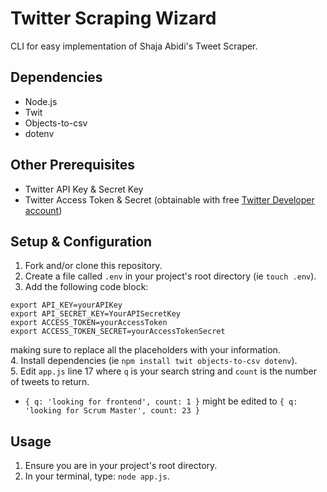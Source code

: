# Twitter Scraping Wizard

CLI for easy implementation of Shaja Abidi's Tweet Scraper.

## Dependencies

- Node.js
- Twit
- Objects-to-csv
- dotenv

## Other Prerequisites

- Twitter API Key & Secret Key
- Twitter Access Token & Secret
(obtainable with free [Twitter Developer account](https://developer.twitter.com/en/application/use-case))

## Setup & Configuration

1. Fork and/or clone this repository.
2. Create a file called `.env` in your project's root directory (ie `touch .env`).
3. Add the following code block:
```
export API_KEY=yourAPIKey
export API_SECRET_KEY=YourAPISecretKey
export ACCESS_TOKEN=yourAccessToken
export ACCESS_TOKEN_SECRET=yourAccessTokenSecret
```
   making sure to replace all the placeholders with your information.  
4. Install dependencies (ie `npm install twit objects-to-csv dotenv`).  
5. Edit `app.js` line 17 where `q` is your search string and `count` is the number of tweets to return.
  - `{ q: 'looking for frontend', count: 1 }` might be edited to `{ q: 'looking for Scrum Master', count: 23 }`
  
 ## Usage
 
 1. Ensure you are in your project's root directory.
 2. In your terminal, type: `node app.js`.

